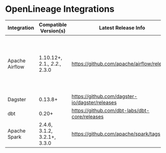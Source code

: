 # OpenLineage Integrations
|Integration|Compatible Version(s)|Latest Release Info|Docs|Notes|
|-|-|-|-|-|
|Apache Airflow|1.10.12+, 2.1.*, 2.2.*, 2.3.0|https://github.com/apache/airflow/releases|[README](./airflow/README.md)|Support for Airflow 1.x is deprecated and will be discontinued after September 30th, 2022|
|Dagster|0.13.8+|https://github.com/dagster-io/dagster/releases|[README](./dagster/README.md)| |
|dbt|0.20+|https://github.com/dbt-labs/dbt-core/releases|[README](./dbt/README.md)| |
|Apache Spark|2.4.6, 3.1.2, 3.2.1+, 3.3.0|https://github.com/apache/spark/tags|[README](./spark/README.md)| |

